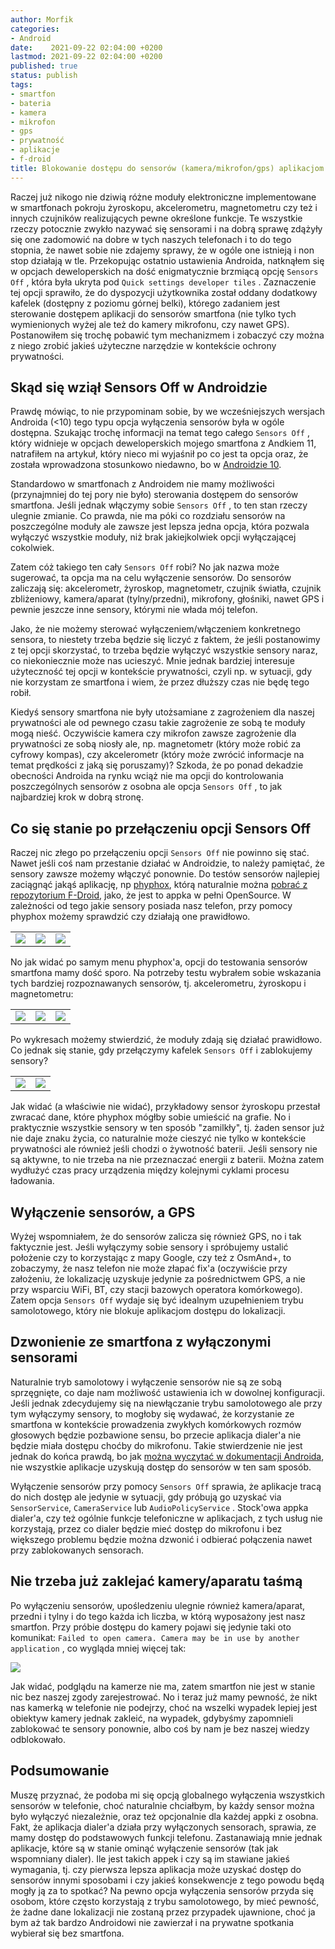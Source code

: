 ```yaml
---
author: Morfik
categories:
- Android
date:    2021-09-22 02:04:00 +0200
lastmod: 2021-09-22 02:04:00 +0200
published: true
status: publish
tags:
- smartfon
- bateria
- kamera
- mikrofon
- gps
- prywatność
- aplikacje
- f-droid
title: Blokowanie dostępu do sensorów (kamera/mikrofon/gps) aplikacjom w Androidzie
---
```


Raczej już nikogo nie dziwią różne moduły elektroniczne implementowane w smartfonach pokroju
żyroskopu, akcelerometru, magnetometru czy też i innych czujników realizujących pewne określone
funkcje. Te wszystkie rzeczy potocznie zwykło nazywać się sensorami i na dobrą sprawę zdążyły się
one zadomowić na dobre w tych naszych telefonach i to do tego stopnia, że nawet sobie nie zdajemy
sprawy, że w ogóle one istnieją i non stop działają w tle. Przekopując ostatnio ustawienia Androida,
natknąłem się w opcjach deweloperskich na dość enigmatycznie brzmiącą opcję `Sensors Off` , która
była ukryta pod `Quick settings developer tiles` . Zaznaczenie tej opcji sprawiło, że do dyspozycji
użytkownika został oddany dodatkowy kafelek (dostępny z poziomu górnej belki), którego zadaniem
jest sterowanie dostępem aplikacji do sensorów smartfona (nie tylko tych wymienionych wyżej ale też
do kamery mikrofonu, czy nawet GPS). Postanowiłem się trochę pobawić tym mechanizmem i zobaczyć czy
można z niego zrobić jakieś użyteczne narzędzie w kontekście ochrony prywatności.

<!--more-->
## Skąd się wziął Sensors Off w Androidzie

Prawdę mówiąc, to nie przypominam sobie, by we wcześniejszych wersjach Androida (<10) tego typu
opcja wyłączenia sensorów była w ogóle dostępna. Szukając trochę informacji na temat tego całego
`Sensors Off` , który widnieje w opcjach deweloperskich mojego smartfona z Andkiem 11, natrafiłem
na artykuł, który nieco mi wyjaśnił po co jest ta opcja oraz, że została wprowadzona stosunkowo
niedawno, bo w [Androidzie 10][1].

Standardowo w smartfonach z Androidem nie mamy możliwości (przynajmniej do tej pory nie było)
sterowania dostępem do sensorów smartfona. Jeśli jednak włączymy sobie `Sensors Off` , to ten stan
rzeczy ulegnie zmianie. Co prawda, nie ma póki co rozdziału sensorów na poszczególne moduły ale
zawsze jest lepsza jedna opcja, która pozwala wyłączyć wszystkie moduły, niż brak jakiejkolwiek
opcji wyłączającej cokolwiek.

Zatem cóż takiego ten cały `Sensors Off` robi? No jak nazwa może sugerować, ta opcja ma na celu
wyłączenie sensorów. Do sensorów zaliczają się: akcelerometr, żyroskop, magnetometr, czujnik
światła, czujnik zbliżeniowy, kamera/aparat (tylny/przedni), mikrofony, głośniki, nawet GPS i
pewnie jeszcze inne sensory, którymi nie włada mój telefon.

Jako, że nie możemy sterować wyłączeniem/włączeniem konkretnego sensora, to niestety trzeba będzie
się liczyć z faktem, że jeśli postanowimy z tej opcji skorzystać, to trzeba będzie wyłączyć
wszystkie sensory naraz, co niekoniecznie może nas ucieszyć. Mnie jednak bardziej interesuje
użyteczność tej opcji w kontekście prywatności, czyli np. w sytuacji, gdy nie korzystam ze
smartfona i wiem, że przez dłuższy czas nie będę tego robił.

Kiedyś sensory smartfona nie były utożsamiane z zagrożeniem dla naszej prywatności ale od pewnego
czasu takie zagrożenie ze sobą te moduły mogą nieść. Oczywiście kamera czy mikrofon zawsze
zagrożenie dla prywatności ze sobą niosły ale, np. magnetometr (który może robić za cyfrowy kompas),
czy akcelerometr (który może zwrócić informacje na temat prędkości z jaką się poruszamy)? Szkoda,
że po ponad dekadzie obecności Androida na rynku wciąż nie ma opcji do kontrolowania poszczególnych
sensorów z osobna ale opcja `Sensors Off` , to jak najbardziej krok w dobrą stronę.

## Co się stanie po przełączeniu opcji Sensors Off

Raczej nic złego po przełączeniu opcji `Sensors Off` nie powinno się stać. Nawet jeśli coś nam
przestanie działać w Androidzie, to należy pamiętać, że sensory zawsze możemy włączyć ponownie. Do
testów sensorów najlepiej zaciągnąć jakąś aplikację, np [phyphox][2], którą naturalnie
można [pobrać z repozytorium F-Droid][3], jako, że jest to appka w pełni OpenSource. W zależności
od tego jakie sensory posiada nasz telefon, przy pomocy phyphox możemy sprawdzić czy działają one
prawidłowo.

|   |   |   |
|---|---|---|
| ![](/img/2021/09/001.block-sensors-android-phyphox-menu.jpg#small) | ![](/img/2021/09/002.block-sensors-android-phyphox-menu.jpg#small) | ![](/img/2021/09/003.block-sensors-android-phyphox-menu.jpg#small) |

No jak widać po samym menu phyphox'a, opcji do testowania sensorów smartfona mamy dość sporo. Na
potrzeby testu wybrałem sobie wskazania tych bardziej rozpoznawanych sensorów, tj. akcelerometru,
żyroskopu i magnetometru:

|   |   |   |
|---|---|---|
| ![](/img/2021/09/004.block-sensors-android-phyphox-accelerometer.jpg#small) | ![](/img/2021/09/005.block-sensors-android-phyphox-gyroscope.jpg#small) |   ![](/img/2021/09/006.block-sensors-android-phyphox-magnetometer.jpg#small) |

Po wykresach możemy stwierdzić, że moduły zdają się działać prawidłowo. Co jednak się stanie, gdy
przełączymy kafelek `Sensors Off` i zablokujemy sensory?

|   |   |
|---|---|
| ![](/img/2021/09/007.block-sensors-android-tile.jpg#small) | ![](/img/2021/09/008.block-sensors-android-phyphox-gyroscope-failed.jpg#small) |

Jak widać (a właściwie nie widać), przykładowy sensor żyroskopu przestał zwracać dane, które
phyphox mógłby sobie umieścić na grafie. No i praktycznie wszystkie sensory w ten sposób "zamilkły",
tj. żaden sensor już nie daje znaku życia, co naturalnie może cieszyć nie tylko w kontekście
prywatności ale również jeśli chodzi o żywotność baterii. Jeśli sensory nie są aktywne, to nie
trzeba na nie przeznaczać energii z baterii. Można zatem wydłużyć czas pracy urządzenia między
kolejnymi cyklami procesu ładowania.

## Wyłączenie sensorów, a GPS

Wyżej wspomniałem, że do sensorów zalicza się również GPS, no i tak faktycznie jest. Jeśli
wyłączymy sobie sensory i spróbujemy ustalić położenie czy to korzystając z mapy Google, czy też z
OsmAnd+, to zobaczymy, że nasz telefon nie może złapać fix'a (oczywiście przy założeniu, że
lokalizację uzyskuje jedynie za pośrednictwem GPS, a nie przy wsparciu WiFi, BT, czy stacji
bazowych operatora komórkowego). Zatem opcja `Sensors Off` wydaje się być idealnym uzupełnieniem
trybu samolotowego, który nie blokuje aplikacjom dostępu do lokalizacji.

## Dzwonienie ze smartfona z wyłączonymi sensorami

Naturalnie tryb samolotowy i wyłączenie sensorów nie są ze sobą sprzęgnięte, co daje nam możliwość
ustawienia ich w dowolnej konfiguracji. Jeśli jednak zdecydujemy się na niewłączanie trybu
samolotowego ale przy tym wyłączymy sensory, to mogłoby się wydawać, że korzystanie ze smartfona w
kontekście prowadzenia zwykłych komórkowych rozmów głosowych będzie pozbawione sensu, bo przecie
aplikacja dialer'a nie będzie miała dostępu choćby do mikrofonu. Takie stwierdzenie nie jest jednak
do końca prawdą, bo jak [można wyczytać w dokumentacji Androida][1], nie wszystkie aplikacje
uzyskują dostęp do sensorów w ten sam sposób.

Wyłączenie sensorów przy pomocy `Sensors Off` sprawia, że aplikacje tracą do nich dostęp ale
jedynie w sytuacji, gdy próbują go uzyskać via `SensorService`, `CameraService` lub
`AudioPolicyService` . Stock'owa appka dialer'a, czy też ogólnie funkcje telefoniczne w aplikacjach,
z tych usług nie korzystają, przez co dialer będzie mieć dostęp do mikrofonu i bez większego
problemu będzie można dzwonić i odbierać połączenia nawet przy zablokowanych sensorach.

## Nie trzeba już zaklejać kamery/aparatu taśmą

Po wyłączeniu sensorów, upośledzeniu ulegnie również kamera/aparat, przedni i tylny i do tego każda
ich liczba, w którą wyposażony jest nasz smartfon. Przy próbie dostępu do kamery pojawi się jedynie
taki oto komunikat: `Failed to open camera. Camera may be in use by another application` , co
wygląda mniej więcej tak:

![](/img/2021/09/009.block-sensors-android-camera-failed.jpg#small)

Jak widać, podglądu na kamerze nie ma, zatem smartfon nie jest w stanie nic bez naszej zgody
zarejestrować. No i teraz już mamy pewność, że nikt nas kamerką w telefonie nie podejrzy, choć na
wszelki wypadek lepiej jest obiektyw kamery jednak zakleić, na wypadek, gdybyśmy zapomnieli
zablokować te sensory ponownie, albo coś by nam je bez naszej wiedzy odblokowało.

## Podsumowanie

Muszę przyznać, że podoba mi się opcją globalnego wyłączenia wszystkich sensorów w telefonie, choć
naturalnie chciałbym, by każdy sensor można było wyłączyć niezależnie, oraz też opcjonalnie dla
każdej appki z osobna. Fakt, że aplikacja dialer'a działa przy wyłączonych sensorach, sprawia, ze
mamy dostęp do podstawowych funkcji telefonu. Zastanawiają mnie jednak aplikacje, które są w stanie
ominąć wyłączenie sensorów (tak jak wspomniany dialer). Ile jest takich appek i czy są im stawiane
jakieś wymagania, tj. czy pierwsza lepsza aplikacja może uzyskać dostęp do sensorów innymi
sposobami i czy jakieś konsekwencje z tego powodu będą mogły ją za to spotkać? Na pewno opcja
wyłączenia sensorów przyda się osobom, które często korzystają z trybu samolotowego, by mieć
pewność, że żadne dane lokalizacji nie zostaną przez przypadek ujawnione, choć ja bym aż tak bardzo
Androidowi nie zawierzał i na prywatne spotkania wybierał się bez smartfona.


[1]: https://source.android.com/devices/sensors/sensors-off
[2]: https://phyphox.org/
[3]: https://f-droid.org/en/packages/de.rwth_aachen.phyphox/
